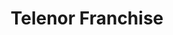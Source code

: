 ---
title: "Telenor Franchise"
url: /karachi/telenor-franchise-jamaluddin-afghani-road/
shop: shop
---